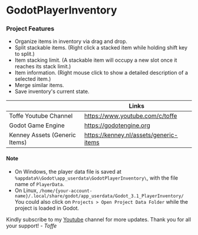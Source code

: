 # GodotPlayerInventory

### Project Features
  - Organize items in inventory via drag and drop.
  - Split stackable items. (Right click a stacked item while holding shift key to split.)
  - Item stacking limit. (A stackable item will occupy a new slot once it reaches its stack limit.)
  - Item information. (Right mouse click to show a detailed description of a selected item.)
  - Merge similar items.
  - Save inventory's current state.

|  | Links |
| ------ | ------ |
| Toffe Youtube Channel | https://www.youtube.com/c/toffe |
| Godot Game Engine | https://godotengine.org |
| Kenney Assets (Generic Items) | https://kenney.nl/assets/generic-items |


#### Note
- On Windows, the player data file is saved at `%appdata%\Godot\app_userdata\GodotPlayerInventory\`, with the file name of `PlayerData`.
- On Linux, `/home/{your-account-name}/.local/share/godot/app_userdata/Godot_3.1_PlayerInventory/`
You could also click on `Projects > Open Project Data Folder` while the project is loaded in Godot.

Kindly subscribe to my [Youtube](https://www.youtube.com/c/toffe) channel for more updates. Thank you for all your support!
_\- Toffe_
